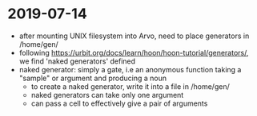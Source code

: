 # 2019-07-14

- after mounting UNIX filesystem into Arvo, need to place generators in <ship>/home/gen/
- following https://urbit.org/docs/learn/hoon/hoon-tutorial/generators/, we find
  'naked generators' defined
- naked generator: simply a gate, i.e an anonymous function taking a "sample" or argument
    and producing a noun
  - to create a naked generator, write it into a file in <ship>/home/gen/
  - naked generators can take only one argument
  - can pass a cell to effectively give a pair of arguments